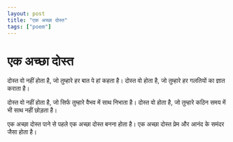 ```yaml
---
layout: post
title: "एक अच्छा दोस्त"
tags: ["poem"]
---
```



# एक अच्छा दोस्त

दोस्त वो नहीं होता है,
जो तुम्हारे हर बात पे हां कहता है।
दोस्त वो होता है,
जो तुम्हारे हर गलतियों का ज्ञात कराता है।

दोस्त वो नहीं होता है,
जो सिर्फ तुम्हारे वैभव में साथ निभाता है।
दोस्त वो होता है,
जो तुम्हारे कठिन समय में भी साथ नहीं छोड़ता है।

एक अच्छा दोस्त पाने से पहले एक अच्छा दोस्त बनना होता है।
एक अच्छा दोस्त प्रेम और आनंद के समंदर जैसा होता है।